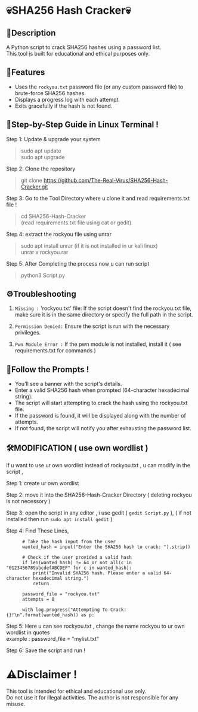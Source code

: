 # 💀SHA256 Hash Cracker💀

## 📜Description
A Python script to crack SHA256 hashes using a password list.  
This tool is built for educational and ethical purposes only.  

## 🔑Features
- Uses the `rockyou.txt` password file (or any custom password file) to brute-force SHA256 hashes.  
- Displays a progress log with each attempt.  
- Exits gracefully if the hash is not found.  

## 🚀Step-by-Step Guide in Linux Terminal !

Step 1: Update & upgrade your system  
>sudo apt update  
>sudo apt upgrade  

Step 2: Clone the repository  
>git clone https://github.com/The-Real-Virus/SHA256-Hash-Cracker.git  

Step 3: Go to the Tool Directory where u clone it and read requirements.txt file !  
>cd SHA256-Hash-Cracker    
(read requirements.txt file using cat or gedit)  

Step 4: extract the rockyou file using unrar  
>sudo apt install unrar (if it is not installed in ur kali linux)  
>unrar x rockyou.rar  

Step 5: After Completing the process now u can run script  
>python3 Script.py  

## ⚙️Troubleshooting
1) `Missing :` 'rockyou.txt' file: If the script doesn't find the rockyou.txt file, make sure it is in the same
directory or specify the full path in the script.

2) `Permission Denied:` Ensure the script is run with the necessary privileges.

3) `Pwn Module Error :` If the pwn module is not installed, install it ( see requirements.txt for commands )

## 🤝Follow the Prompts !
- You’ll see a banner with the script's details.  
- Enter a valid SHA256 hash when prompted (64-character hexadecimal string).  
- The script will start attempting to crack the hash using the rockyou.txt file.  
- If the password is found, it will be displayed along with the number of attempts.  
- If not found, the script will notify you after exhausting the password list.  

## 🛠️MODIFICATION ( use own wordlist )

if u want to use ur own wordlist instead of rockyou.txt , u can modify in the script ,  

Step 1: create ur own wordlist  

Step 2: move it into the SHA256-Hash-Cracker Directory ( deleting rockyou is not necessory )  

Step 3: open the script in any editor , i use gedit ( `gedit Script.py` ),
( if not installed then run `sudo apt install gedit` )

Step 4: Find These Lines,  

          # Take the hash input from the user
          wanted_hash = input("Enter the SHA256 hash to crack: ").strip()

          # Check if the user provided a valid hash
          if len(wanted_hash) != 64 or not all(c in "0123456789abcdefABCDEF" for c in wanted_hash):
              print("Invalid SHA256 hash. Please enter a valid 64-character hexadecimal string.")
              return

          password_file = "rockyou.txt"
          attempts = 0

          with log.progress("Attempting To Crack: {}!\n".format(wanted_hash)) as p:

Step 5: Here u can see rockyou.txt , change the name rockyou to ur own wordlist in quotes  
example : password_file = "mylist.txt"

Step 6: Save the script and run !

# ⚠️Disclaimer !
This tool is intended for ethical and educational use only.  
Do not use it for illegal activities. The author is not responsible for any misuse.  

